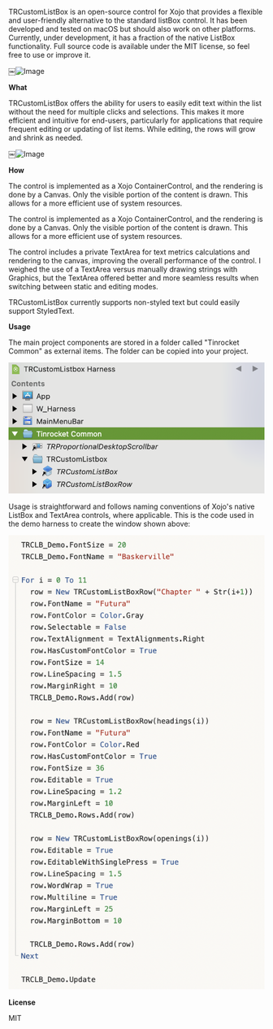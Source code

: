 
TRCustomListBox is an open-source control for Xojo that provides a flexible and user-friendly alternative to the standard listBox control. It has been developed and tested on macOS but should also work on other platforms. Currently, under development, it has a fraction of the native ListBox functionality. Full source code is available under the MIT license, so feel free to use or improve it.

￼![Image](assets/IMG_1.gif)

**What**

TRCustomListBox offers the ability for users to easily edit text within the list without the need for multiple clicks and selections. This makes it more efficient and intuitive for end-users, particularly for applications that require frequent editing or updating of list items. While editing, the rows will grow and shrink as needed. 

￼![Image](assets/IMG_2.gif)

**How**

The control is implemented as a Xojo ContainerControl, and the rendering is done by a Canvas. Only the visible portion of the content is drawn. This allows for a more efficient use of system resources.

The control is implemented as a Xojo ContainerControl, and the rendering is done by a Canvas. Only the visible portion of the content is drawn. This allows for a more efficient use of system resources.

The control includes a private TextArea for text metrics calculations and rendering to the canvas, improving the overall performance of the control. I weighed the use of a TextArea versus manually drawing strings with Graphics, but the TextArea offered better and more seamless results when switching between static and editing modes.

TRCustomListBox currently supports non-styled text but could easily support StyledText.

**Usage**

The main project components are stored in a folder called "Tinrocket Common" as external items. The folder can be copied into your project.

![Image](assets/IMG_3.png)

Usage is straightforward and follows naming conventions of Xojo's native ListBox and TextArea controls, where applicable. This is the code used in the demo harness to create the window shown above:

![Image](assets/IMG_4.png)

**License**

MIT
